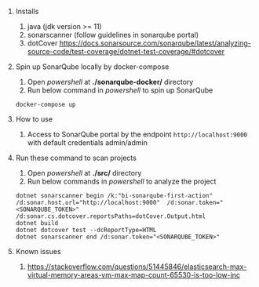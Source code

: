 1. Installs
    1. java (jdk version >= 11)
    1. sonarscanner (follow guidelines in sonarqube portal)
    1. dotCover https://docs.sonarsource.com/sonarqube/latest/analyzing-source-code/test-coverage/dotnet-test-coverage/#dotcover

1. Spin up SonarQube locally by docker-compose
    1. Open *powershell* at **./sonarqube-docker/** directory
    1. Run below command in *powershell* to spin up SonarQube
    ```
    docker-compose up
    ```

1. How to use
    1. Access to SonarQube portal by the endpoint `http://localhost:9000` with default credentials admin/admin

1. Run these command to scan projects
    1. Open *powershell* at **./src/** directory
    1. Run below commands in *powershell* to analyze the project 
    ```
    dotnet sonarscanner begin /k:"bi-sonarqube-first-action" /d:sonar.host.url="http://localhost:9000"  /d:sonar.token="<SONARQUBE_TOKEN>" /d:sonar.cs.dotcover.reportsPaths=dotCover.Output.html
    dotnet build
    dotnet dotcover test --dcReportType=HTML
    dotnet sonarscanner end /d:sonar.token="<SONARQUBE_TOKEN>"
    ```

1. Known issues
    1. https://stackoverflow.com/questions/51445846/elasticsearch-max-virtual-memory-areas-vm-max-map-count-65530-is-too-low-inc
